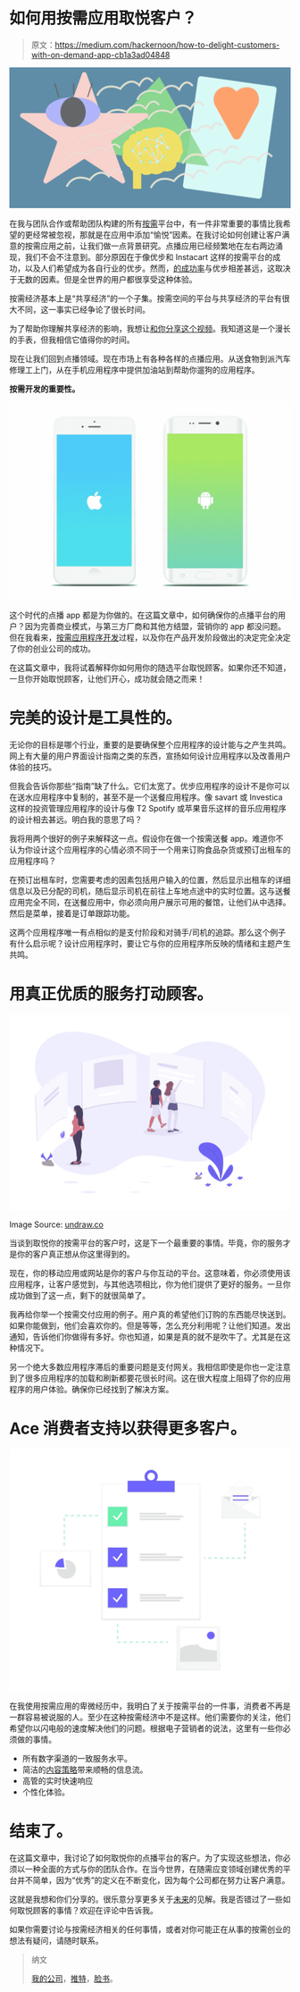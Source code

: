 # 如何用按需应用取悦客户？

> 原文：<https://medium.com/hackernoon/how-to-delight-customers-with-on-demand-app-cb1a3ad04848>

![](img/5492c5e1fe94c963fe8160e7320aecb9.png)

在我与团队合作或帮助团队构建的所有[按需](https://hackernoon.com/tagged/on-demand)平台中，有一件非常重要的事情比我希望的更经常被忽视，那就是在应用中添加“愉悦”因素。在我讨论如何创建让客户满意的按需应用之前，让我们做一点背景研究。点播应用已经频繁地在左右两边涌现，我们不会不注意到。部分原因在于像优步和 Instacart 这样的按需平台的成功，以及人们希望成为各自行业的优步。然而，[的成功率](https://www.cbinsights.com/on-demand-overview)与优步相差甚远，这取决于无数的因素。但是全世界的用户都很享受这种体验。

按需经济基本上是“共享经济”的一个子集。按需空间的平台与共享经济的平台有很大不同，这一事实已经争论了很长时间。

为了帮助你理解共享经济的影响，我想让[和你分享这个视频](https://www.youtube.com/watch?v=QX3M8Ka9vUA&vl=en)。我知道这是一个漫长的手表，但我相信它值得你的时间。

现在让我们回到点播领域。现在市场上有各种各样的点播应用。从送食物到派汽车修理工上门，从在手机应用程序中提供加油站到帮助你遛狗的应用程序。

**按需开发的重要性。**

![](img/412d6944bdf190320264ab872f1fc4a7.png)

这个时代的点播 app 都是为你做的。在这篇文章中，如何确保你的点播平台的用户？因为完善商业模式，与第三方厂商和其他方结盟，营销你的 app 都没问题。但在我看来，[按需应用程序开发](https://sodio.tech/blog/recipe-of-successful-on-demand-app-development/)过程，以及你在产品开发阶段做出的决定完全决定了你的创业公司的成功。

在这篇文章中，我将试着解释你如何用你的随选平台取悦顾客。如果你还不知道，一旦你开始取悦顾客，让他们开心，成功就会随之而来！

# 完美的设计是工具性的。

无论你的目标是哪个行业，重要的是要确保整个应用程序的设计能与之产生共鸣。网上有大量的用户界面设计指南之类的东西，宣扬如何设计应用程序以及改善用户体验的技巧。

但我会告诉你那些“指南”缺了什么。它们太宽了。优步应用程序的设计不是你可以在送水应用程序中复制的，甚至不是一个送餐应用程序。像 savart 或 Investica 这样的投资管理应用程序的设计与像 T2 Spotify 或苹果音乐这样的音乐应用程序的设计相去甚远。明白我的意思了吗？

我将用两个很好的例子来解释这一点。假设你在做一个按需送餐 app。难道你不认为你设计这个应用程序的心情必须不同于一个用来订购食品杂货或预订出租车的应用程序吗？

在预订出租车时，您需要考虑的因素包括用户输入的位置，然后显示出租车的详细信息以及已分配的司机，随后显示司机在前往上车地点途中的实时位置。这与送餐应用完全不同，在送餐应用中，你必须向用户展示可用的餐馆，让他们从中选择。然后是菜单，接着是订单跟踪功能。

这两个应用程序唯一有点相似的是支付阶段和对骑手/司机的追踪。那么这个例子有什么启示呢？设计应用程序时，要让它与你的应用程序所反映的情绪和主题产生共鸣。

# 用真正优质的服务打动顾客。

![](img/5346ad78bab3c9c4060099dee7a07f81.png)

Image Source: [undraw.co](https://undraw.co/)

当谈到取悦你的按需平台的客户时，这是下一个最重要的事情。毕竟，你的服务才是你的客户真正想从你这里得到的。

现在，你的移动应用或网站是你的客户与你互动的平台。这意味着，你必须使用该应用程序，让客户感觉到，与其他选项相比，你为他们提供了更好的服务。一旦你成功做到了这一点，剩下的就很简单了。

我再给你举一个按需交付应用的例子。用户真的希望他们订购的东西能尽快送到。如果你能做到，他们会喜欢你的。但是等等，怎么充分利用呢？让他们知道。发出通知，告诉他们你做得有多好。你也知道，如果是真的就不是吹牛了。尤其是在这种情况下。

另一个绝大多数应用程序滞后的重要问题是支付网关。我相信即使是你也一定注意到了很多应用程序的加载和刷新都要花很长时间。这在很大程度上阻碍了你的应用程序的用户体验。确保你已经找到了解决方案。

# Ace 消费者支持以获得更多客户。

![](img/fe77c1308c2a8e17c928174b6923de44.png)

在我使用按需应用的卑微经历中，我明白了关于按需平台的一件事，消费者不再是一群容易被说服的人。至少在这种按需经济中不是这样。他们需要你的关注，他们希望你以闪电般的速度解决他们的问题。根据电子营销者的说法，这里有一些你必须做的事情。

*   所有数字渠道的一致服务水平。
*   简洁的[内容策略](https://contentninja.in/dojo/content-strategy/writing-the-right-content-and-getting-people-to-read-it/)带来顺畅的信息流。
*   高管的实时快速响应
*   个性化体验。

# 结束了。

在这篇文章中，我讨论了如何取悦你的点播平台的客户。为了实现这些想法，你必须以一种全面的方式与你的团队合作。在当今世界，在随需应变领域创建优秀的平台并不简单，因为“优秀”的定义在不断变化，因为每个公司都在努力让客户满意。

这就是我想和你们分享的。很乐意分享更多关于[未来](https://hackernoon.com/tagged/future)的见解。我是否错过了一些如何取悦顾客的事情？欢迎在评论中告诉我。

如果你需要讨论与按需经济相关的任何事情，或者对你可能正在从事的按需创业的想法有疑问，请随时联系。

> 纳文
> 
> [我的公司](https://sodio.tech/contact)，[推特](https://twitter.com/NaveeenSaraswat)，[脸书](https://www.facebook.com/navesaraswat)。